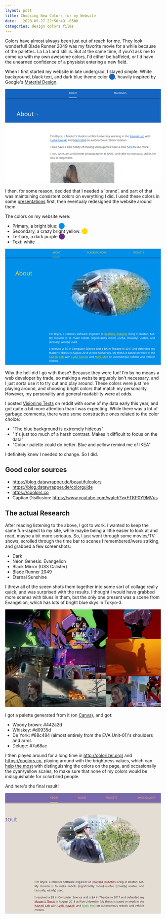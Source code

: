 ```yaml
---
layout: post
title: Choosing New Colors for my Website
date:   2020-09-27 22:50:49 -0500
categories: design colors films
---
```


Colors have almost always been just out of reach for me. They look wonderful! Blade Runner 2049
was my favorite movie for a while because of the palettes. La La Land still is. But at the same
time, if you'd ask me to come up with my own awesome colors, I'd either be baffeled, or I'd have the unearned confidence of a physisist entering a new field.

When I first started my website in late undergrad, I stayed simple. White background, black text, and dark blue theme color <span style="color:#1565C0;">⬤</span>,
heavily inspired by Google's [Material Design](https://material.io/design/).

![My original website design](/assets/blogs/colors/original_website.png)

I then, for some reason, decided that I needed a 'brand', and part of that was maintaining consistent colors on everything I did. 
I used these colors in some [presentations](https://brycewilley.xyz/comp600talk/) first, then eventualy redesigned the website around them.

The colors on my website were:
* Primary, a bright blue: <span style="color:#0090EA;">⬤</span>
* Secondary, a crazy bright yellow: <span style="color:#ffd90a;">⬤</span>
* Tertiary, a dark purple <span style="color:#66298c;">⬤</span>
* Text: white <span style="color:#ffffff;">⬤</span>

![My website before the color redesign](/assets/blogs/colors/website_v2.png)

Why the hell did I go with these? Because they were fun! I'm by no means a web developer by trade, so making a website arguably isn't necessary, and I just sorta use it to try out and play around.
These colors were just me playing around, and choosing bright colors that match my personality.
However, my personality and general readability were at odds.

I posted [Visioning Texts](/visioning_texts/) on reddit with some of my data early this year, and got quite a bit more attention than I was expecting. While there was a lot of garbage comments, there were some constructive ones related to the color choice:
* "The blue background is extremely hideous"
* "It's just too much of a harsh contrast. Makes it difficult to focus on the data"
* "Colour palette could do better. Blue and yellow remind me of IKEA"

I definitely knew I needed to change. So I did.

## Good color sources
* https://blog.datawrapper.de/beautifulcolors
* https://blog.datawrapper.de/colorguide
* https://coolors.co
* Captian Disillusion: https://www.youtube.com/watch?v=FTKP0Y9MVus

## The actual Research

After reading listening to the above, I got to work. I wanted to keep the same fun-aspect to my site, while maybe being a little easier to look at and read, maybe a bit more seriouus. So, I just went through some movies/TV shows, scrolled through the time bar to scenes I remembered/were striking, and grabbed a few screenshots:
* Dark
* Neon Genesis: Evangelion
* Black Mirror (USS Calister)
* Blade Runner 2049
* Eternal Sunshine

I threw all of the sceen shots them together into some sort of collage really quick, and was surprised with the results. I thought I would have grabbed more scenes with blues in them, but the only one present was a scene from Evangelion, which has lots of bright blue skys in Tokyo-3.

![A collage of screenhots from my favorite films](/assets/blogs/colors/film_collage.png)

I got a palette generated from it (on [Canva](https://www.canva.com/colors/color-palette-generator/)), and got:
* Woody brown: #442a2d
* Whiskey: #d0935d
* De York: #88c484 (almost entirely from the EVA Unit-01)'s shoulders and arms
* Deluge: #7a68ac

I then played around for a long time in http://colorizer.org/ and https://coolors.co, playing around with the brightness values, which can [help the most](https://www.youtube.com/watch?v=cPeqyGig0vQ) with distinguishing the colors on the page, and occasionally the cyan/yellow scales, to make sure that none of my colors would be indisguishable for colorblind people. 

And here's the final result! 

![The final color redesign](/assets/blogs/colors/final_redesign.png)
